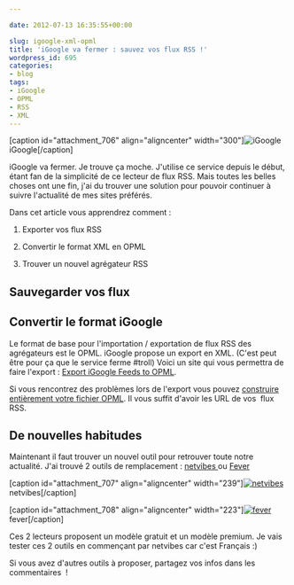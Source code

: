 ```yaml
---

date: 2012-07-13 16:35:55+00:00

slug: igoogle-xml-opml
title: 'iGoogle va fermer : sauvez vos flux RSS !'
wordpress_id: 695
categories:
- blog
tags:
- iGoogle
- OPML
- RSS
- XML
---
```


[caption id="attachment_706" align="aligncenter" width="300"]![iGoogle](http://davidleuliette.com/wordPress/wp-content/uploads/2012/07/480149483_67804f313c-300x127.jpg) iGoogle[/caption]

iGoogle va fermer.
Je trouve ça moche.
J'utilise ce service depuis le début, étant fan de la simplicité de ce lecteur de flux RSS.
Mais toutes les belles choses ont une fin, j'ai du trouver une solution pour pouvoir continuer à suivre l'actualité de mes sites préférés.

Dans cet article vous apprendrez comment :




  1. Exporter vos flux RSS


  2. Convertir le format XML en OPML


  3. Trouver un nouvel agrégateur RSS




## Sauvegarder vos flux





## Convertir le format iGoogle


Le format de base pour l'importation / exportation de flux RSS des agrégateurs est le OPML.
iGoogle propose un export en XML. (C'est peut être pour ça que le service ferme #troll)
Voici un site qui vous permettra de faire l'export : [Export iGoogle Feeds to OPML](http://googlesystem.blogspot.fr/2008/07/export-igoogle-feeds-to-opml.html).

Si vous rencontrez des problèmes lors de l'export vous pouvez [construire entièrement votre fichier OPML](http://reader.feedshow.com/goodies/opml/OPMLBuilder-create-opml-from-rss-list.php). Il vous suffit d'avoir les URL de vos  flux RSS.


## De nouvelles habitudes


Maintenant il faut trouver un nouvel outil pour retrouver toute notre actualité.
J'ai trouvé 2 outils de remplacement : [netvibes ](http://www.netvibes.com/fr)ou [Fever](http://feedafever.com/)

[caption id="attachment_707" align="aligncenter" width="239"][![netvibes](http://davidleuliette.com/wordPress/wp-content/uploads/2012/07/netvibes.png)](http://davidleuliette.com/wordPress/wp-content/uploads/2012/07/netvibes.png) netvibes[/caption]

[caption id="attachment_708" align="aligncenter" width="223"][![fever](http://davidleuliette.com/wordPress/wp-content/uploads/2012/07/fever.png)](http://davidleuliette.com/wordPress/wp-content/uploads/2012/07/fever.png) fever[/caption]

Ces 2 lecteurs proposent un modèle gratuit et un modèle premium. Je vais tester ces 2 outils en commençant par netvibes car c'est Français :)

Si vous avez d'autres outils à proposer, partagez vos infos dans les commentaires  !
